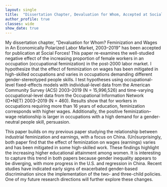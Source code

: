 ```yaml
---
layout: single
title:  "Dissertation Chapter, Devaluation for Whom, Accepted at Social Forces"
author_profile: true
classes: wide
show_date: true
---
```

<!-- <p class="page__meta"> <i class="fas fa-calendar-alt" aria-hidden="true"></i> {{ page.date | date: "%B %d, %Y" }}</p> -->
<p>
My dissertation chapter, "Devaluation for Whom? Feminization and Wages in An Economically Polarized Labor Market, 2003–2019" has been accepted for publication at Social Forces! This paper re-examines the well-studied negative effect of the increasing proportion of female workers in an occupation (occupational feminization) in the post-2000 labor market. I hypothesize that the effect of feminization on wages has been mitigated in high-skilled occupations and varies in occupations demanding different gender-stereotyped people skills. I test hypotheses using occupational-level fixed-effects models with individual-level data from the American Community Survey (ACS) 2003–2019 (N = 15,996,526) and time-varying occupational-level data from the Occupational Information Network (O*NET) 2003–2019 (N = 460). Results show that for workers in occupations requiring more than 16 years of education, feminization corresponds with higher wages. Additionally, the positive feminization–wage relationship is larger in occupations with a high demand for a gender-neutral people skill, persuasion.
</p>
<p>
This paper builds on my previous paper studying the relationship between industrial feminization and earnings, with a focus on China. (Un)surprisingly, both paper find that the effect of feminization on wages (earnings) varies and has been mitigated in some high-skilled work. These findings highlight the increasing higher educational attainment among women. It is interesting to capture this trend in both papers because gender inequality appears to be diverging, with more progress in the U.S. and regression in China. Recent studies have indicated early signs of exacerbated gender-based discrimination since the implementation of the two- and three-child policies. One of my future research directions will further explore these changes.
</p>
